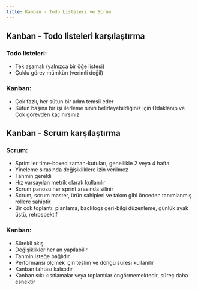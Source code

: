 ```yaml
---
title: Kanban - Todo Listeleri ve Scrum
---
```


Kanban - Todo listeleri karşılaştırma
-------------------------------------

### Todo listeleri:

- Tek aşamalı (yalnızca bir öğe listesi)
- Çoklu görev mümkün (verimli değil)

### Kanban:

- Çok fazlı, her sütun bir adım temsil eder
- Sütun başına bir işi ilerleme sınırı belirleyebildiğiniz için Odaklanıp ve Çok görevden kaçınırsınız

Kanban - Scrum karşılaştırma
----------------------------

### Scrum:

- Sprint ler time-boxed zaman-kutuları, genellikle 2 veya 4 hafta
- Yineleme sırasında değişikliklere izin verilmez
- Tahmin gerekli
- Hız varsayılan metrik olarak kullanılır
- Scrum panosu her sprint arasında silinir
- Scrum, scrum master, ürün sahipleri ve takım gibi önceden tanımlanmış rollere sahiptir
- Bir çok toplantı: planlama, backlogs geri-bilgi düzenleme, günlük ayak üstü, retrospektif

### Kanban:

- Sürekli akış
- Değişiklikler her an yapılabilir
- Tahmin isteğe bağlıdır
- Performansı ölçmek için teslim ve döngü süresi kullanılır
- Kanban tahtası kalıcıdır
- Kanban sıkı kısıtlamalar veya toplantılar öngörmemektedir, süreç daha esnektir
